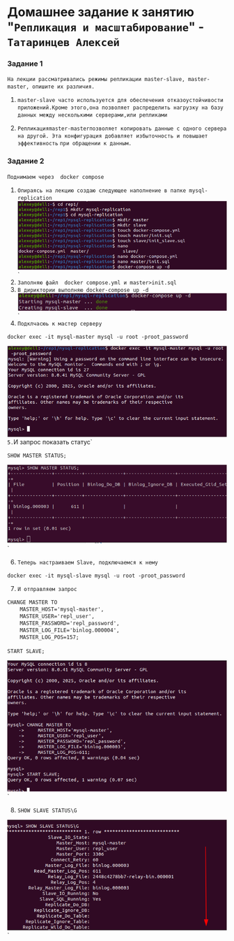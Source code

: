 # Домашнее задание к занятию "`Репликация и масштабирование`" - `Татаринцев Алексей`

### Задание 1

`На лекции рассматривались режимы репликации master-slave, master-master, опишите их различия.`

1. `master-slave часто используется для обеспечения отказоустойчивости приложений.Кроме этого,она позволяет распределить нагрузку на базу`
   `данных между несколькими серверами,или репликами`

2. `Репликацияmaster-masterпозволяет копировать данные с одного сервера на другой. Эта конфигурация добавляет избыточность и повышает эффективность`
    `при обращении к данным.`

### Задание 2

`Поднимаем через  docker compose`

1. `Опираясь на лекцию создаю следующее наполнение в папке mysql-replication`
![1](https://github.com/Foxbeerxxx/rep1/blob/main/img/img1.png)`
2. `Заполняю файл  docker compose.yml и master>init.sql`
3. `В дириктории выполняю docker-compose up -d`
![2](https://github.com/Foxbeerxxx/rep1/blob/main/img/img2.png)`
4. `Подклчасюь к мастер серверу`
```
docker exec -it mysql-master mysql -u root -proot_password
```
![3](https://github.com/Foxbeerxxx/rep1/blob/main/img/img3.png)`
5. `И запрос показать статус`
```
SHOW MASTER STATUS;
```
![4](https://github.com/Foxbeerxxx/rep1/blob/main/img/img4.png)`

6. `Теперь настраиваем Slave, подключаемся к нему`
```
docker exec -it mysql-slave mysql -u root -proot_password
```
7. `И отправляем запрос`
```
CHANGE MASTER TO
    MASTER_HOST='mysql-master',  
    MASTER_USER='repl_user',
    MASTER_PASSWORD='repl_password',
    MASTER_LOG_FILE='binlog.000004', 
    MASTER_LOG_POS=157;             

START SLAVE;

```

![5](https://github.com/Foxbeerxxx/rep1/blob/main/img/img5.png)`

8. `SHOW SLAVE STATUS\G`

![6](https://github.com/Foxbeerxxx/rep1/blob/main/img/img6.png)`



